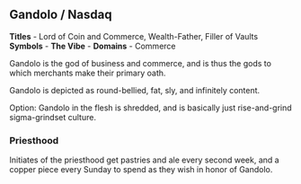 ## Gandolo / Nasdaq
**Titles** - Lord of Coin and Commerce, Wealth-Father, Filler of Vaults
**Symbols** - 
**The Vibe** - 
**Domains** - Commerce

Gandolo is the god of business and commerce, and is thus the gods to which merchants make their primary oath.

Gandolo is depicted as round-bellied, fat, sly, and infinitely content.

Option: Gandolo in the flesh is shredded, and is basically just rise-and-grind sigma-grindset culture.

### Priesthood
Initiates of the priesthood get pastries and ale every second week, and a copper piece every Sunday to spend as they wish in honor of Gandolo.
